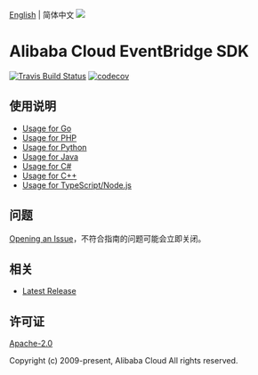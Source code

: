 [English](README.md) | 简体中文
![](https://aliyunsdk-pages.alicdn.com/icons/AlibabaCloud.svg)

# Alibaba Cloud EventBridge SDK

[![Travis Build Status](https://travis-ci.org/aliyun/alibabacloud-eventbridge-sdk.svg?branch=master)](https://travis-ci.org/aliyun/alibabacloud-eventbridge-sdk)
[![codecov](https://codecov.io/gh/aliyun/alibabacloud-eventbridge-sdk/branch/master/graph/badge.svg)](https://codecov.io/gh/aliyun/alibabacloud-eventbridge-sdk)

## 使用说明

- [Usage for Go](./golang/README-CN.md)
- [Usage for PHP](./php/README-CN.md)
- [Usage for Python](./python/README-CN.md)
- [Usage for Java](./java/README-CN.md)
- [Usage for C#](./csharp/README-CN.md)
- [Usage for C++](./cpp/README-CN.md)
- [Usage for TypeScript/Node.js](./ts/README-CN.md)

## 问题

[Opening an Issue](https://github.com/aliyun/alibabacloud-eventbridge-sdk/issues/new)，不符合指南的问题可能会立即关闭。

## 相关

- [Latest Release](https://github.com/aliyun/alibabacloud-eventbridge-sdk)

## 许可证

[Apache-2.0](http://www.apache.org/licenses/LICENSE-2.0)

Copyright (c) 2009-present, Alibaba Cloud All rights reserved.
